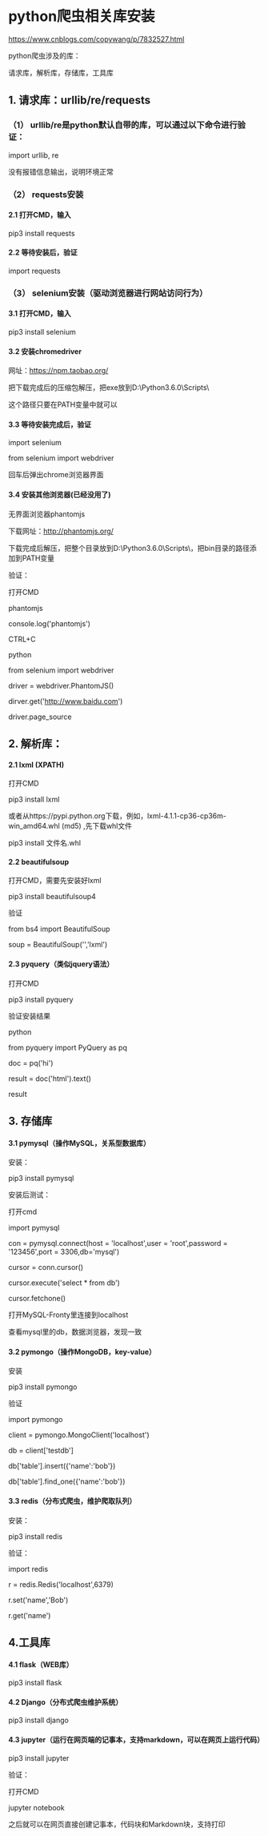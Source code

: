 # python爬虫相关库安装

https://www.cnblogs.com/copywang/p/7832527.html

python爬虫涉及的库：

请求库，解析库，存储库，工具库

## 1. 请求库：urllib/re/requests

### （1） urllib/re是python默认自带的库，可以通过以下命令进行验证：

import urllib, re

没有报错信息输出，说明环境正常
### （2） requests安装

#### 2.1 打开CMD，输入

pip3 install requests

#### 2.2 等待安装后，验证

import requests

### （3） selenium安装（驱动浏览器进行网站访问行为）

#### 3.1 打开CMD，输入

pip3 install selenium

#### 3.2 安装chromedriver

网址：https://npm.taobao.org/

把下载完成后的压缩包解压，把exe放到D:\Python3.6.0\Scripts\

这个路径只要在PATH变量中就可以

#### 3.3 等待安装完成后，验证

import selenium

from selenium import webdriver

回车后弹出chrome浏览器界面

#### 3.4 安装其他浏览器(已经没用了)

无界面浏览器phantomjs

下载网址：http://phantomjs.org/

下载完成后解压，把整个目录放到D:\Python3.6.0\Scripts\，把bin目录的路径添加到PATH变量

验证：

打开CMD

phantomjs

console.log('phantomjs')

CTRL+C

python

from selenium import webdriver

driver = webdriver.PhantomJS()

dirver.get('http://www.baidu.com')

driver.page_source

 

## 2. 解析库：

#### 2.1 lxml (XPATH)

打开CMD

pip3 install lxml

或者从https://pypi.python.org下载，例如，lxml-4.1.1-cp36-cp36m-win_amd64.whl (md5) ,先下载whl文件

pip3 install 文件名.whl
 
#### 2.2 beautifulsoup

打开CMD，需要先安装好lxml

pip3 install beautifulsoup4

验证

from bs4 import BeautifulSoup

soup = BeautifulSoup('<html></html>','lxml')
 

#### 2.3 pyquery（类似jquery语法）

打开CMD

pip3 install pyquery

验证安装结果

python

from pyquery import PyQuery as pq

doc = pq('<html>hi</html>')

result = doc('html').text()

result


 

## 3. 存储库

#### 3.1 pymysql（操作MySQL，关系型数据库）

安装：

pip3 install pymysql

安装后测试：

打开cmd

import pymysql

con = pymysql.connect(host = 'localhost',user = 'root',password = '123456',port = 3306,db='mysql')

cursor = conn.cursor()

cursor.execute('select * from db')


cursor.fetchone()


打开MySQL-Fronty里连接到localhost

查看mysql里的db，数据浏览器，发现一致

#### 3.2 pymongo（操作MongoDB，key-value）

安装

pip3 install pymongo

验证

import pymongo

client = pymongo.MongoClient('localhost')

db = client['testdb']

db['table'].insert({'name':'bob'})

db['table'].find_one({'name':'bob'})

 

#### 3.3 redis（分布式爬虫，维护爬取队列）

安装：

pip3 install redis

验证：

import redis

r = redis.Redis('localhost',6379)

r.set('name','Bob')


r.get('name')




 

## 4.工具库

#### 4.1 flask（WEB库）

pip3 install flask


 

#### 4.2 Django（分布式爬虫维护系统）

 

pip3 install django
 

#### 4.3 jupyter（运行在网页端的记事本，支持markdown，可以在网页上运行代码）

pip3 install jupyter
 
 验证：

打开CMD

jupyter notebook


之后就可以在网页直接创建记事本，代码块和Markdown块，支持打印

